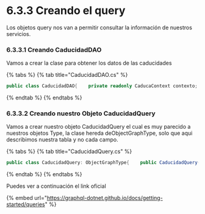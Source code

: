 # 6.3.3 Creando el query

Los objetos query nos van a permitir consultar la información de nuestros servicios.

### 6.3.3.1 Creando CaducidadDAO

Vamos a crear la clase para obtener los datos de las caducidades

{% tabs %}
{% tab title="CaducidadDAO.cs" %}
```csharp
public class CaducidadDAO{    private readonly CaducaContext contexto;    private readonly LocService localizacion;    private readonly AccesoDAO<Caducidad> caducidadDAO;    public CustomError customError;    public CaducidadDAO(CaducaContext context, LocService locService)    {        this.contexto = context;        this.localizacion = locService;        caducidadDAO = new AccesoDAO<Caducidad>(context, locService);    }    public async Task<List<Caducidad>> ObtenerTodoAsync()    {         return await caducidadDAO.ObtenerTodoAsync();    }    public async Task<Caducidad> ObtenerPorIdAsync(int id)    {         return await caducidadDAO.ObtenerPorIdAsync(id);    }    public async Task<bool> AgregarAsync(Caducidad caducidad)    {         List<IRegla> reglas = new List<Core.IRegla>();         if (await caducidadDAO                 .AgregarAsync(caducidad, reglas))             return true;         else         {             customError = caducidadDAO.customError;             return false;         }    }          public async Task<bool> ModificarAsync(Cliente cliente)    {        List<IRegla> reglas = new List<Core.IRegla>();        if (await clienteDAO.ModificarAsync(cliente, reglas))                return true;        else        {                customError = clienteDAO.customError;                return false;                }    }    public async Task<bool> BorraAsync(int id)    {        var caducidad = await ObtenerPorIdAsync(id);        if (caducidad == null)        {            customError = new CustomError(404, String.                Format(this.localizacion                  .GetLocalizedHtmlString("NotFound"),                   "La Caducidad"), "Id");            return false;        }        contexto.Caducidad.Remove(caducidad);        await contexto.SaveChangesAsync();        return true;    }}
```
{% endtab %}
{% endtabs %}

### 6.3.3.2 Creando nuestro Objeto CaducidadQuery

Vamos a crear nuestro objeto CaducidadQuery el cual es muy parecido a nuestros objetos Type, la clase hereda deObjectGraphType, solo que aqui describimos nuestra tabla y no cada campo.

{% tabs %}
{% tab title="CaducidadQuery.cs" %}
```csharp
public class CaducidadQuery: ObjectGraphType{    public CaducidadQuery(CaducaContext caducaContext,                           LocService locService)    {        CaducidadDAO caducidadDAO = new CaducidadDAO(caducaContext,                                                          locService);        Field<ListGraphType<CaducidadType>>(           "caducidades",           resolve: context => caducidadDAO.ObtenerTodoAsync());    }}
```
{% endtab %}
{% endtabs %}

Puedes ver a continuación el link oficial

{% embed url="https://graphql-dotnet.github.io/docs/getting-started/queries" %}



